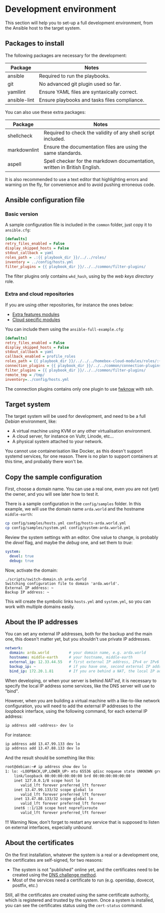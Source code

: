 # Development environment

This section will help you to set-up a full development environment, from the Ansible host
to the target system.

## Packages to install

The following packages are necessary for the development:

| Package      | Notes                                        |
|--------------|----------------------------------------------|
| ansible      | Required to run the playbooks.               |
| git          | No advanced git plugin used so far.          |
| yamllint     | Ensure YAML files are syntaxically correct.  |
| ansible-lint | Ensure playbooks and tasks files compliance. |

You can also use these extra packages:

| Package      | Notes                                                                     |
|--------------|---------------------------------------------------------------------------|
| shellcheck   | Required to check the validity of any shell script included.              |
| markdownlint | Ensure the documentation files are using the same standards.              |
| aspell       | Spell checker for the markdown documentation, written in British English. |

It is also recommended to use a text editor that highlighting errors and warning on the
fly, for convenience and to avoid pushing erroneous code.


## Ansible configuration file


### Basic version

A sample configuration file is included in the `common` folder, just copy it to
`ansible.cfg`:

```ini
[defaults]
retry_files_enabled = False
display_skipped_hosts = False
stdout_callback = yaml
roles_path = .:{{ playbook_dir }}/../../roles/
inventory = ../config/hosts.yml
filter_plugins = {{ playbook_dir }}/../../common/filter-plugins/
```

The filter plugins only contains `wkd_hash`, using by the _web keys directory_ role.


### Extra and cloud repositories

If you are using other repositories, for instance the ones below:

- [Extra features modules](https://github.com/progmaticltd/homebox-extra-modules)
- [Cloud specific modules](https://github.com/progmaticltd/homebox-cloud-modules)

You can include them using the `ansible-full-example.cfg`:

```ini
[defaults]
retry_files_enabled = False
display_skipped_hosts = False
stdout_callback = yaml
callback_enabled = profile_roles
roles_path = {{ playbook_dir }}/../../../homebox-cloud-modules/roles/:{{ playbook_dir }}/../../../homebox-extra-modules/roles/:{{ playbook_dir }}/../../roles/
connection_plugins = {{ playbook_dir }}/../../common/connection-plugins/
filter_plugins = {{ playbook_dir }}/../../common/filter-plugins/
remote_tmp = /tmp/
inventory=../config/hosts.yml
```

The connection plugins contains only one plugin to use
[fwknow](https://www.cipherdyne.org/fwknop/) with ssh.


## Target system

The target system will be used for development, and need to be a full _Debian_
environment, like:

- A virtual machine using KVM or any other virtualisation environment.
- A cloud server, for instance on Vultr, Linode, etc...
- A physical system attached to your network.

You cannot use containerisation like Docker, as this doesn't support systemd services, for
one reason. There is no plan to support containers at this time, and probably there won't
be.

## Copy the sample configuration

First, choose a domain name. You can use a real one, even you are not (yet) the owner, and
you will see later how to test it.

There is a sample configuration in the `config/samples` folder. In this example, we will
use the domain name `arda.world` and the hostname `middle-earth`:

```sh
cp config/samples/hosts.yml config/hosts-arda.world.yml
cp config/samples/system.yml config/system-arda.world.yml
```

Review the system settings with an editor. One value to change, is probably the _devel_
flag, and maybe the _debug_ one, and set them to _true_:

```yml
system:
  devel: true
  debug: true
```


Now, activate the domain:

```plain
./scripts/switch-domain.sh arda.world
Switching configuration file to domain 'arda.world'.
External IP address: ~
Backup IP address: ~
```

This will create the symbolic links `hosts.yml` and `system.yml`, so you can work with
multiple domains easily.

## About the IP addresses

You can set any external IP addresses, both for the backup and the main one, this doesn't
matter yet, but you shouldn't use private IP addresses.

```yml
network:
  domain: arda.world         # your domain name, e.g. arda.world
  hostname: middle-earth     # your hostname, middle-earth
  external_ip: 12.33.44.55   # first external IP address, IPv4 or IPv6
  backup_ip: ~               # if you have one, second external IP address, IPv4 or IPv6, otherwise, use ~
  bind_ip: 172.20.1.81       # If you are behind a NAT, the local IP address externally NAT'ed,
```

When developing, or when your server is behind _NAT'ed_, it is necessary to specify the
local IP address some services, like the DNS server will use to "bind".

However, when you are building a virtual machine with a like-to-like network
configuration, you will need to add the external IP addresses to the _loopback_ interface,
using the following command, for each external IP address:

```sh
ip address add <address> dev lo
```

For instance:

```sh
ip address add 13.47.99.133 dev lo
ip address add 13.47.88.133 dev lo
```

And the result should be something like this:

```sh
root@debian:~# ip address show dev lo
1: lo: <LOOPBACK,UP,LOWER_UP> mtu 65536 qdisc noqueue state UNKNOWN group default qlen 1000
    link/loopback 00:00:00:00:00:00 brd 00:00:00:00:00:00
    inet 127.0.0.1/8 scope host lo
       valid_lft forever preferred_lft forever
    inet 13.47.99.133/32 scope global lo
       valid_lft forever preferred_lft forever
    inet 13.47.88.133/32 scope global lo
       valid_lft forever preferred_lft forever
    inet6 ::1/128 scope host noprefixroute
       valid_lft forever preferred_lft forever
```

!!! Warning
    Now, don't forget to restart any service that is supposed to listen on external
    interfaces, especially _unbound_.

## About the certificates

On the first installation, whatever the system is a real or a development one, the
certificates are self-signed, for two reasons:

- The system is not "published" online yet, and the certificates need to be created using the
  [DNS challenge method](https://letsencrypt.org/docs/challenge-types/#dns-01-challenge).
- Most of the services need a certificate to run (e.g. openldap, dovecot, postfix, etc.)

Still, all the certificates are created using the same certificate authority, which is
registered and trusted by the system. Once a system is installed, you can see the
certificates status using the `cert-status` command.
